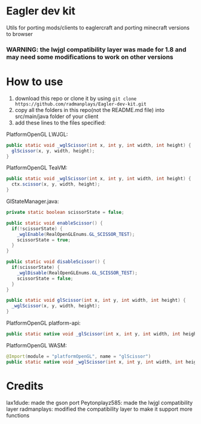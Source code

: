 # Eagler dev kit
Utils for porting mods/clients to eaglercraft and porting minecraft versions to browser

### WARNING: the lwjgl compatibility layer was made for 1.8 and may need some modifications to work on other versions

# How to use
1. download this repo or clone it by using `git clone https://github.com/radmanplays/Eagler-dev-kit.git`
2. copy all the folders in this repo(not the README.md file) into src/main/java folder of your client
3. add these lines to the files specified:

PlatformOpenGL LWJGL:
```java
public static void _wglScissor(int x, int y, int width, int height) {
  glScissor(x, y, width, height);
}
```
PlatformOpenGL TeaVM:
```java
public static void _wglScissor(int x, int y, int width, int height) {
  ctx.scissor(x, y, width, height);
}
```
GlStateManager.java:
```java
private static boolean scissorState = false;

public static void enableScissor() {
  if(!scissorState) {
    _wglEnable(RealOpenGLEnums.GL_SCISSOR_TEST);
    scissorState = true;
  }
}

public static void disableScissor() {
  if(scissorState) {
    _wglDisable(RealOpenGLEnums.GL_SCISSOR_TEST);
    scissorState = false;
  }
}

public static void glScissor(int x, int y, int width, int height) {
  _wglScissor(x, y, width, height);
}
```
PlatformOpenGL platform-api:

```java
public static native void _glScissor(int x, int y, int width, int height);
```
PlatformOpenGL WASM:
```java
@Import(module = "platformOpenGL", name = "glScissor")
public static native void _wglScissor(int x, int y, int width, int height);
```

# Credits
lax1dude: made the gson port
Peytonplayz585: made the lwjgl compatibility layer
radmanplays: modified the compatibility layer to make it support more functions
